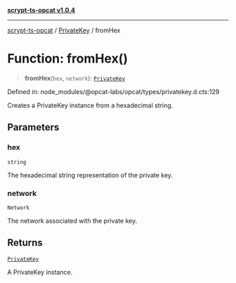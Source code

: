 [**scrypt-ts-opcat v1.0.4**](../../../README.md)

***

[scrypt-ts-opcat](../../../README.md) / [PrivateKey](../README.md) / fromHex

# Function: fromHex()

> **fromHex**(`hex`, `network`): [`PrivateKey`](../../../classes/PrivateKey.md)

Defined in: node\_modules/@opcat-labs/opcat/types/privatekey.d.cts:129

Creates a PrivateKey instance from a hexadecimal string.

## Parameters

### hex

`string`

The hexadecimal string representation of the private key.

### network

`Network`

The network associated with the private key.

## Returns

[`PrivateKey`](../../../classes/PrivateKey.md)

A PrivateKey instance.

